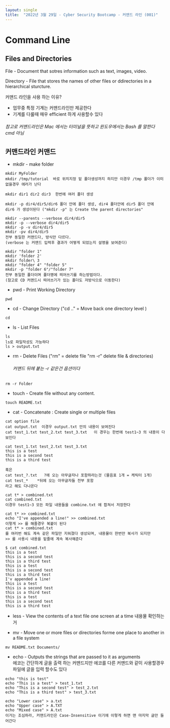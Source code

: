 ```yaml
---
layout: single
title:  "2022년 3월 29일 - Cyber Security Bootcamp - 커맨드 라인 (001)"
---
```



# Command Line

## Files and Directories

File - Document that sotres information such as text, images, video.

Directory - File that stores the names of other files or ddirectories in a hierarchical sturcture.

커맨드 라인을 사용 하는 이유?
- 업무중 특정 기계는 커맨드라인만 제공한다
- 기계를 다룰때 매우 efficient 하게 사용할수 있다 

###### 참고로 커맨드라인은 Mac 에서는 터미널을 뜻하고 윈도우에서는 Bash 를 말한다 cmd 아님 

## 커맨드라인 커맨드
- mkdir - make folder  
``` 
mkdir MyFolder
mkdir /tmp/tutorial  바로 위치지정 밑 폴더생성까지 하지만 이경우 /tmp 폴더가 이미 없을경우 에러가 난다

mkdir dir1 dir2 dir3  한번에 여러 폴더 생성

mkdir -p dir4/dir5/dir6 폴더 안에 폴더 생성, dir4 폴더안에 dir5 폴더 안에 dir6 가 생성이된다 ("mkdir -p" 는 Create the parent directories"

mkdir --parents --verbose dir4/dir5
mkdir -p --verbose dir4/dir5
mkdir -p -v dir4/dir5
mkdir -pv dir4/dir5
전부 동일한 커맨드다, 방식만 다르다.
(verbose 는 커맨드 입력후 결과가 어떻게 되었는지 설명을 보여준다)

mkdir "folder 1"
mkdir 'folder 2'
mkdir folder\ 3
mkdir "folder 4" "folder 5"
mkdir -p "folder 6"/"folder 7"
전부 동일한 폴더이며 폴더명에 띄어쓰기를 하는방법이다.
(참고로 CD 커맨드시 띄어쓰기가 있는 폴더도 저방식으로 이동한다)
```

- pwd - Print Working Directory  
``` 
pwd 
```

- cd - Change Directory ("cd .." = Move back one directory level )  
``` 
cd 
```

- ls - List Files  
``` 
ls  
ls로 파일작성도 가능하다
ls > output.txt

```

- rm - Delete Files ("rm" = delete file "rm -r" delete file & directories)   
  ###### 커맨드 뒤에 붙는 -r 같은건 옵션이다  
``` 
rm -r Folder 
```

- touch - Create file without any content.  
``` 
touch README.txt
```

- cat - Concatenate : Create single or multiple files  
``` 
cat option file
cat output.txt  이경우 output.txt 안의 내용이 보여진다
cat test_1.txt test_2.txt test_3.txt   이 경우는 한번에 test1~3 의 내용이 다보인다
```
``` 
cat test_1.txt test_2.txt test_3.txt
this is a test
this is a second test
this is a third test

혹은 
cat test_?.txt   ?에 오는 아무글자나 포함하라는것 (물음표 1개 = 케릭터 1개)
cat test_*    *뒤에 오는 아무글자들 전부 포함
라고 해도 다나온다

cat t* > combined.txt
cat combined.txt
이경우 test1~3 모든 파일 내용들을 combine.txt 에 합쳐서 저장한다

cat t* >> combined.txt
echo "I've appended a line!" >> combined.txt
이렇게 >> 를 해줄경우 복붙이 된다
cat t* > combined.txt
를 여러번 해도 계속 같은 파일만 지워졌다 생성되며, 내용물이 한번만 복사가 되지만
>> 를 사용시 내용을 밑줄에 계속 복사해준다
```
```
$ cat combined.txt
this is a test
this is a second test
this is a third test
this is a test
this is a second test
this is a third test
I'v appended a line!
this is a test
this is a second test
this is a third test
this is a test
this is a second test
this is a third test
```

- less - View the contents of a text file one screen at a time 내용물 확인하는거

- mv - Move one or more files or directories forme one place to another in a file system  
``` 
mv README.txt Documents/ 
```

- echo - Outputs the strings that are passed to it as arguments  
에코는 간단하게 글을 출력 하는 커맨드지만 에코를 다른 커맨드와 같이 사용할경우 파일에 글을 입력 할수도 있다
```
echo "this is test"
echo "This is a test" > test_1.txt
echo "This is a second test" > test_2.txt
echo "This is a third test" > test_3.txt

echo "Lower case" > a.txt
echo "Upper case" > A.TXT
echo "Mixed case" > A.txt
이거는 조심하라, 커맨드라인은 Case-Insensitive 이기에 이렇게 하면 맨 마지막 글만 들어간다
```
